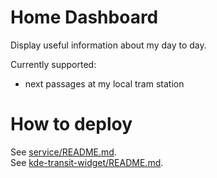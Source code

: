# Home Dashboard

Display useful information about my day to day.

Currently supported:
- next passages at my local tram station

# How to deploy

See [service/README.md](service/README.md).  
See [kde-transit-widget/README.md](kde-transit-widget/README.md).  
